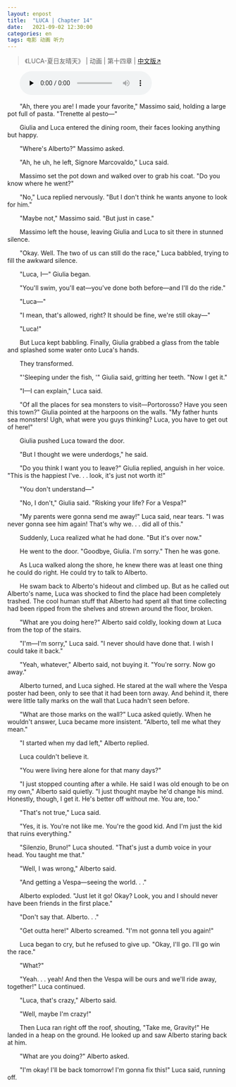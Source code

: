 ```yaml
---
layout: enpost
title:  "LUCA | Chapter 14"
date:   2021-09-02 12:30:00
categories: en
tags: 电影 动画 听力
---
```


>《LUCA-夏日友晴天》 | 动画 | 第十四章 | [中文版↗](https://buyivi.xyz/wenji/luca-chapter14/)

​&emsp;&emsp;<audio id="audio" controls="" preload="none">
      <source id="m4a" src="https://buyivi.xyz/wenji/files/audio/Luca/Chapter14.m4a">
</audio>

&emsp;&emsp;"Ah, there you are! I made your favorite," Massimo said, holding a large pot full of pasta. "Trenette al pesto—"

&emsp;&emsp;Giulia and Luca entered the dining room, their faces looking anything but happy.

&emsp;&emsp;"Where's Alberto?" Massimo asked.

&emsp;&emsp;"Ah, he uh, he left, Signore Marcovaldo," Luca said.

&emsp;&emsp;Massimo set the pot down and walked over to grab his coat. "Do you know where he went?"

&emsp;&emsp;"No," Luca replied nervously. "But I don't think he wants anyone to look for him."

&emsp;&emsp;"Maybe not," Massimo said. "But just in case."

&emsp;&emsp;Massimo left the house, leaving Giulia and Luca to sit there in stunned silence.

&emsp;&emsp;"Okay. Well. The two of us can still do the race," Luca babbled, trying to fill the awkward silence.

&emsp;&emsp;"Luca, I—" Giulia began.

&emsp;&emsp;"You'll swim, you'll eat—you've done both before—and I'll do the ride."

&emsp;&emsp;"Luca—"

&emsp;&emsp;"I mean, that's allowed, right? It should be fine, we're still okay—"

&emsp;&emsp;"Luca!"

&emsp;&emsp;But Luca kept babbling. Finally, Giulia grabbed a glass from the table and splashed some water onto Luca's hands.

&emsp;&emsp;They transformed.

&emsp;&emsp;"'Sleeping under the fish, '" Giulia said, gritting her teeth. "Now I get it."

&emsp;&emsp;"I—I can explain," Luca said.

&emsp;&emsp;"Of all the places for sea monsters to visit—Portorosso? Have you seen this town?" Giulia pointed at the harpoons on the walls. "My father hunts sea monsters! Ugh, what were you guys thinking? Luca, you have to get out of here!"

&emsp;&emsp;Giulia pushed Luca toward the door.

&emsp;&emsp;"But I thought we were underdogs," he said.

&emsp;&emsp;"Do you think I want you to leave?" Giulia replied, anguish in her voice. "This is the happiest I've. . . look, it's just not worth it!"

&emsp;&emsp;"You don't understand—"

&emsp;&emsp;"No, I don't," Giulia said. "Risking your life? For a Vespa?"

&emsp;&emsp;"My parents were gonna send me away!" Luca said, near tears. "I was never gonna see him again! That's why we. . . did all of this."

&emsp;&emsp;Suddenly, Luca realized what he had done. "But it's over now."

&emsp;&emsp;He went to the door. "Goodbye, Giulia. I'm sorry." Then he was gone.

&emsp;&emsp;As Luca walked along the shore, he knew there was at least one thing he could do right. He could try to talk to Alberto.

&emsp;&emsp;He swam back to Alberto's hideout and climbed up. But as he called out Alberto's name, Luca was shocked to find the place had been completely trashed. The cool human stuff that Alberto had spent all that time collecting had been ripped from the shelves and strewn around the floor, broken.

&emsp;&emsp;"What are you doing here?" Alberto said coldly, looking down at Luca from the top of the stairs.

&emsp;&emsp;"I'm—I'm sorry," Luca said. "I never should have done that. I wish I could take it back."

&emsp;&emsp;"Yeah, whatever," Alberto said, not buying it. "You're sorry. Now go away."

&emsp;&emsp;Alberto turned, and Luca sighed. He stared at the wall where the Vespa poster had been, only to see that it had been torn away. And behind it, there were little tally marks on the wall that Luca hadn't seen before.

&emsp;&emsp;"What are those marks on the wall?" Luca asked quietly. When he wouldn't answer, Luca became more insistent. "Alberto, tell me what they mean."

&emsp;&emsp;"I started when my dad left," Alberto replied.

&emsp;&emsp;Luca couldn't believe it.

&emsp;&emsp;"You were living here alone for that many days?"

&emsp;&emsp;"I just stopped counting after a while. He said I was old enough to be on my own," Alberto said quietly. "I just thought maybe he'd change his mind. Honestly, though, I get it. He's better off without me. You are, too."

&emsp;&emsp;"That's not true," Luca said.

&emsp;&emsp;"Yes, it is. You're not like me. You're the good kid. And I'm just the kid that ruins everything."

&emsp;&emsp;"Silenzio, Bruno!" Luca shouted. "That's just a dumb voice in your head. You taught me that."

&emsp;&emsp;"Well, I was wrong," Alberto said.

&emsp;&emsp;"And getting a Vespa—seeing the world. . ."

&emsp;&emsp;Alberto exploded. "Just let it go! Okay? Look, you and I should never have been friends in the first place."

&emsp;&emsp;"Don't say that. Alberto. . ."

&emsp;&emsp;"Get outta here!" Alberto screamed. "I'm not gonna tell you again!"

&emsp;&emsp;Luca began to cry, but he refused to give up. "Okay, I'll go. I'll go win the race."

&emsp;&emsp;"What?"

&emsp;&emsp;"Yeah. . . yeah! And then the Vespa will be ours and we'll ride away, together!" Luca continued.

&emsp;&emsp;"Luca, that's crazy," Alberto said.

&emsp;&emsp;"Well, maybe I'm crazy!"

&emsp;&emsp;Then Luca ran right off the roof, shouting, "Take me, Gravity!" He landed in a heap on the ground. He looked up and saw Alberto staring back at him.

&emsp;&emsp;"What are you doing?" Alberto asked.

&emsp;&emsp;"I'm okay! I'll be back tomorrow! I'm gonna fix this!" Luca said, running off.